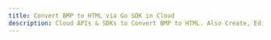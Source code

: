 ---title: Convert BMP to HTML via Go SDK in Clouddescription: Cloud APIs & SDKs to Convert BMP to HTML. Also Create, Edit & Render Microsoft Word & OpenOffice documents in the Cloud.---